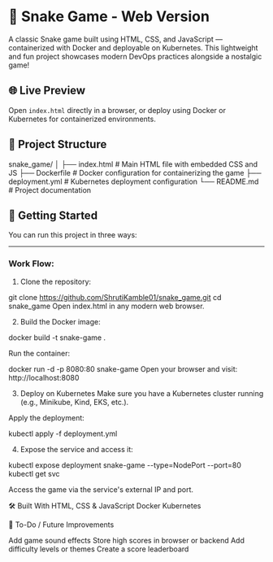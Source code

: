 # 🐍 Snake Game - Web Version

A classic Snake game built using HTML, CSS, and JavaScript — containerized with Docker and deployable on Kubernetes. This lightweight and fun project showcases modern DevOps practices alongside a nostalgic game!

## 🌐 Live Preview

Open `index.html` directly in a browser, or deploy using Docker or Kubernetes for containerized environments.

## 📁 Project Structure

snake_game/
│
├── index.html # Main HTML file with embedded CSS and JS
├── Dockerfile # Docker configuration for containerizing the game
├── deployment.yml # Kubernetes deployment configuration
└── README.md # Project documentation
## 🚀 Getting Started

You can run this project in three ways:

---

### Work Flow:

1. Clone the repository:

git clone https://github.com/ShrutiKamble01/snake_game.git
cd snake_game
Open index.html in any modern web browser.


2. Build the Docker image:

docker build -t snake-game .

Run the container:

docker run -d -p 8080:80 snake-game
Open your browser and visit: http://localhost:8080

3. Deploy on Kubernetes
Make sure you have a Kubernetes cluster running (e.g., Minikube, Kind, EKS, etc.).

Apply the deployment:

kubectl apply -f deployment.yml

4. Expose the service and access it:


kubectl expose deployment snake-game --type=NodePort --port=80
kubectl get svc


Access the game via the service's external IP and port.

🛠️ Built With
HTML, CSS & JavaScript
Docker
Kubernetes

📌 To-Do / Future Improvements

Add game sound effects
Store high scores in browser or backend
Add difficulty levels or themes
Create a score leaderboard
